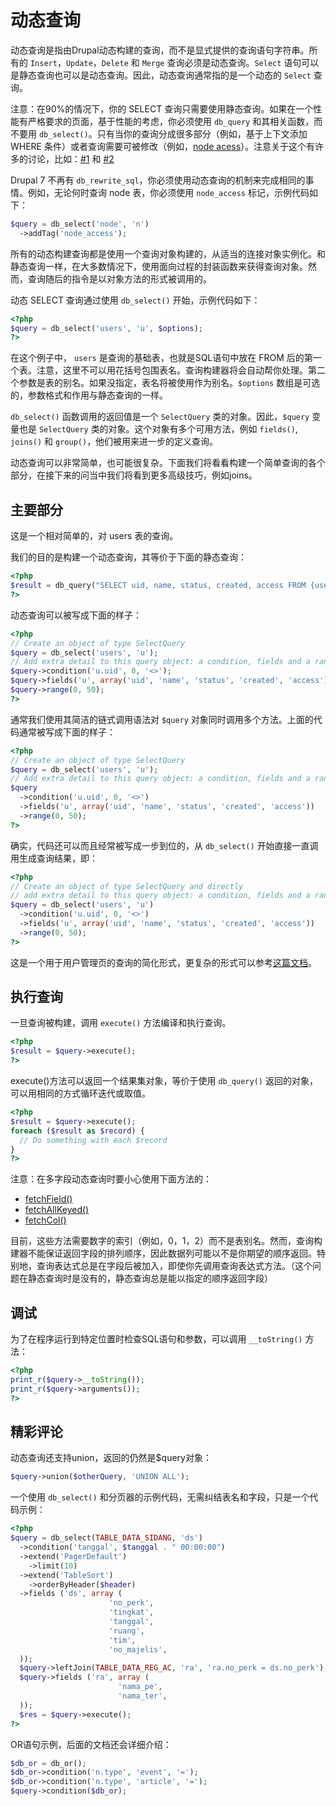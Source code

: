 # 动态查询

动态查询是指由Drupal动态构建的查询，而不是显式提供的查询语句字符串。所有的 `Insert`，`Update`，`Delete` 和 `Merge` 查询必须是动态查询。`Select` 语句可以是静态查询也可以是动态查询。因此，动态查询通常指的是一个动态的 `Select` 查询。

注意：在90%的情况下，你的 SELECT 查询只需要使用静态查询。如果在一个性能有严格要求的页面，基于性能的考虑，你必须使用 `db_query` 和其相关函数，而不要用 `db_select()`。只有当你的查询分成很多部分（例如，基于上下文添加 WHERE 条件）或者查询需要可被修改（例如，[node acess](https://api.drupal.org/api/drupal/modules%21node%21node.module/group/node_access/7)）。注意关于这个有许多的讨论，比如：[#1](https://www.drupal.org/node/1881146) 和 [#2](https://www.drupal.org/node/835068)

Drupal 7 不再有 `db_rewrite_sql`，你必须使用动态查询的机制来完成相同的事情。例如，无论何时查询 node 表，你必须使用 `node_access` 标记，示例代码如下：

``` php
$query = db_select('node', 'n')
  ->addTag('node_access');
```

所有的动态构建查询都是使用一个查询对象构建的，从适当的连接对象实例化。和静态查询一样，在大多数情况下，使用面向过程的封装函数来获得查询对象。然而，查询随后的指令是以对象方法的形式被调用的。

动态 SELECT 查询通过使用 `db_select()` 开始，示例代码如下：

``` php
<?php
$query = db_select('users', 'u', $options);
?>
```

在这个例子中， `users` 是查询的基础表，也就是SQL语句中放在 FROM 后的第一个表。注意，这里不可以用花括号包围表名。查询构建器将会自动帮你处理。第二个参数是表的别名。如果没指定，表名将被使用作为别名。`$options` 数组是可选的，参数格式和作用与静态查询的一样。

`db_select()` 函数调用的返回值是一个 `SelectQuery` 类的对象。因此，`$query` 变量也是 `SelectQuery` 类的对象。这个对象有多个可用方法，例如 `fields()`, `joins()` 和 `group()`，他们被用来进一步的定义查询。

动态查询可以非常简单，也可能很复杂。下面我们将看看构建一个简单查询的各个部分，在接下来的问当中我们将看到更多高级技巧，例如joins。

## 主要部分

这是一个相对简单的，对 users 表的查询。

我们的目的是构建一个动态查询，其等价于下面的静态查询：

``` php
<?php
$result = db_query("SELECT uid, name, status, created, access FROM {users} u WHERE uid <> 0 LIMIT 50 OFFSET 0");
?>
```

动态查询可以被写成下面的样子：

``` php
<?php
// Create an object of type SelectQuery
$query = db_select('users', 'u');
// Add extra detail to this query object: a condition, fields and a range
$query->condition('u.uid', 0, '<>');
$query->fields('u', array('uid', 'name', 'status', 'created', 'access'));
$query->range(0, 50);
?>
```

通常我们使用其简洁的链式调用语法对 `$query` 对象同时调用多个方法。上面的代码通常被写成下面的样子：

``` php
<?php
// Create an object of type SelectQuery
$query = db_select('users', 'u');
// Add extra detail to this query object: a condition, fields and a range
$query
  ->condition('u.uid', 0, '<>')
  ->fields('u', array('uid', 'name', 'status', 'created', 'access'))
  ->range(0, 50);
?>
```

确实，代码还可以而且经常被写成一步到位的，从 `db_select()` 开始直接一直调用生成查询结果，即：

``` php
<?php
// Create an object of type SelectQuery and directly
// add extra detail to this query object: a condition, fields and a range
$query = db_select('users', 'u')
  ->condition('u.uid', 0, '<>')
  ->fields('u', array('uid', 'name', 'status', 'created', 'access'))
  ->range(0, 50);
?>
```

这是一个用于用户管理页的查询的简化形式，更复杂的形式可以参考[这篇文档](https://api.drupal.org/api/drupal/modules%21user%21user.admin.inc/function/user_admin_account/7)。

## 执行查询

一旦查询被构建，调用 `execute()` 方法编译和执行查询。

``` php
<?php
$result = $query->execute();
?>
```

execute()方法可以返回一个结果集对象，等价于使用 `db_query()` 返回的对象，可以用相同的方式循环迭代或取值。

``` php
<?php
$result = $query->execute();
foreach ($result as $record) {
  // Do something with each $record
}
?>
```

注意：在多字段动态查询时要小心使用下面方法的：

* [fetchField()](http://api.drupal.org/api/drupal/includes--database--database.inc/function/DatabaseStatementInterface%3A%3AfetchField/7)
* [fetchAllKeyed()](http://api.drupal.org/api/drupal/includes--database--database.inc/function/DatabaseStatementInterface%3A%3AfetchAllKeyed/7)
* [fetchCol()](http://api.drupal.org/api/drupal/includes--database--database.inc/function/DatabaseStatementInterface%3A%3AfetchCol/7)

目前，这些方法需要数字的索引（例如，0，1，2）而不是表别名。然而，查询构建器不能保证返回字段的排列顺序，因此数据列可能以不是你期望的顺序返回。特别地，查询表达式总是在字段后被加入，即使你先调用查询表达式方法。（这个问题在静态查询时是没有的，静态查询总是能以指定的顺序返回字段）

## 调试

为了在程序运行到特定位置时检查SQL语句和参数，可以调用 `__toString()` 方法：

``` php
<?php
print_r($query->__toString());
print_r($query->arguments());
?>
```

## 精彩评论

动态查询还支持union，返回的仍然是$query对象：

``` php
$query->union($otherQuery, 'UNION ALL');
```
一个使用 `db_select()` 和分页器的示例代码，无需纠结表名和字段，只是一个代码示例：

``` php
<?php
$query = db_select(TABLE_DATA_SIDANG, 'ds')
  ->condition('tanggal', $tanggal . " 00:00:00")
  ->extend('PagerDefault')
    ->limit(10)
  ->extend('TableSort')
    ->orderByHeader($header)
  ->fields ('ds', array (
                      'no_perk',
                      'tingkat',
                      'tanggal',
                      'ruang',
                      'tim',
                      'no_majelis',
  ));
  $query->leftJoin(TABLE_DATA_REG_AC, 'ra', 'ra.no_perk = ds.no_perk');
  $query->fields ('ra', array (
                        'nama_pe',
                        'nama_ter',
  ));
  $res = $query->execute();
?>
```

OR语句示例，后面的文档还会详细介绍：

``` php
$db_or = db_or();
$db_or->condition('n.type', 'event', '=');
$db_or->condition('n.type', 'article', '=');
$query->condition($db_or);
```
